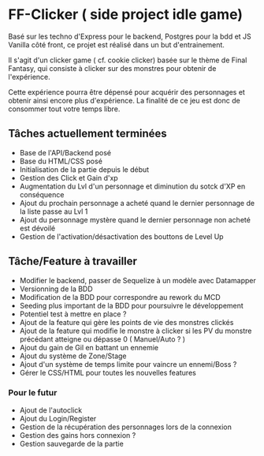 # FF-Clicker ( side project idle game)

Basé sur les techno d'Express pour le backend, Postgres pour la bdd et JS Vanilla côté front, ce projet est réalisé dans un but d'entrainement.

Il s'agit d'un clicker game ( cf. cookie clicker) basée sur le thème de Final Fantasy, qui consiste à clicker sur des monstres pour obtenir de l'expérience.

Cette expérience pourra être dépensé pour acquérir des personnages et obtenir ainsi encore plus d'expérience. La finalité de ce jeu est donc de consommer tout votre temps libre.

## Tâches actuellement terminées

- Base de l'API/Backend posé
- Base du HTML/CSS posé
- Initialisation de la partie depuis le début
- Gestion des Click et Gain d'xp
- Augmentation du Lvl d'un personnage et diminution du sotck d'XP en conséquence
- Ajout du prochain personnage a acheté quand le dernier personnage de la liste passe au Lvl 1
- Ajout du personnage mystère quand le dernier personnage non acheté est dévoilé
- Gestion de l'activation/désactivation des bouttons de Level Up

## Tâche/Feature à travailler

- Modifier le backend, passer de Sequelize à un modèle avec Datamapper
- Versionning de la BDD
- Modification de la BDD pour correspondre au rework du MCD
- Seeding plus important de la BDD pour poursuivre le développement
- Potentiel test à mettre en place ?
- Ajout de la feature qui gère les points de vie des monstres clickés
- Ajout de la feature qui modifie le monstre à clicker si les PV du monstre précédant atteigne ou dépasse 0 ( Manuel/Auto ? )
- Ajout du gain de Gil en battant un ennemie
- Ajout du système de Zone/Stage
- Ajout d'un système de temps limite pour vaincre un ennemi/Boss ?
- Gérer le CSS/HTML pour toutes les nouvelles features

### Pour le futur

- Ajout de l'autoclick
- Ajout du Login/Register
- Gestion de la récupération des personnages lors de la connexion
- Gestion des gains hors connexion ?
- Gestion sauvegarde de la partie
